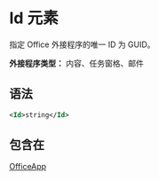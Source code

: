 # <a name="id-element"></a>Id 元素

指定 Office 外接程序的唯一 ID 为 GUID。

**外接程序类型：** 内容、任务窗格、邮件

## <a name="syntax"></a>语法

```XML
<Id>string</Id>
```

## <a name="contained-in"></a>包含在

[OfficeApp](officeapp.md)

